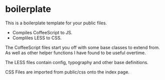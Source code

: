 # boilerplate #

This is a boilerplate template for your public files.

- Compiles CoffeeScript to JS.
- Compliles LESS to CSS.

The CoffeeScript files start you off with some base classes to extend from. As well
as other helper functions I have found to be useful overtime.

The LESS files contain config, typography and other base definitions.

CSS Files are imported from public/css onto the index page.

